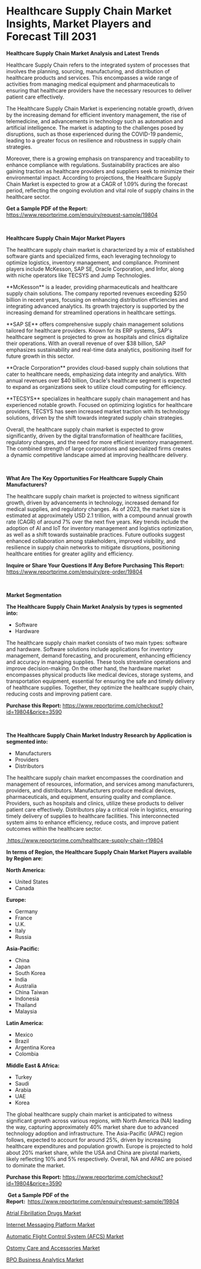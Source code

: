 <p><h1>Healthcare Supply Chain Market Insights, Market Players and Forecast Till 2031</h1></p><p><strong>Healthcare Supply Chain Market Analysis and Latest Trends</strong></p>
<p><p>Healthcare Supply Chain refers to the integrated system of processes that involves the planning, sourcing, manufacturing, and distribution of healthcare products and services. This encompasses a wide range of activities from managing medical equipment and pharmaceuticals to ensuring that healthcare providers have the necessary resources to deliver patient care effectively.</p><p>The Healthcare Supply Chain Market is experiencing notable growth, driven by the increasing demand for efficient inventory management, the rise of telemedicine, and advancements in technology such as automation and artificial intelligence. The market is adapting to the challenges posed by disruptions, such as those experienced during the COVID-19 pandemic, leading to a greater focus on resilience and robustness in supply chain strategies.</p><p>Moreover, there is a growing emphasis on transparency and traceability to enhance compliance with regulations. Sustainability practices are also gaining traction as healthcare providers and suppliers seek to minimize their environmental impact. According to projections, the Healthcare Supply Chain Market is expected to grow at a CAGR of 1.09% during the forecast period, reflecting the ongoing evolution and vital role of supply chains in the healthcare sector.</p></p>
<p><strong>Get a Sample PDF of the Report:&nbsp;</strong> <a href="https://www.reportprime.com/enquiry/request-sample/19804?utm_campaign=1097&utm_medium=2&utm_source=Github&utm_content=ia&utm_term=02122024&utm_id=healthcare-supply-chain">https://www.reportprime.com/enquiry/request-sample/19804</a></p>
<p>&nbsp;</p>
<p><strong>Healthcare Supply Chain Major Market Players</strong></p>
<p><p>The healthcare supply chain market is characterized by a mix of established software giants and specialized firms, each leveraging technology to optimize logistics, inventory management, and compliance. Prominent players include McKesson, SAP SE, Oracle Corporation, and Infor, along with niche operators like TECSYS and Jump Technologies.</p><p>**McKesson** is a leader, providing pharmaceuticals and healthcare supply chain solutions. The company reported revenues exceeding $250 billion in recent years, focusing on enhancing distribution efficiencies and integrating advanced analytics. Its growth trajectory is supported by the increasing demand for streamlined operations in healthcare settings.</p><p>**SAP SE** offers comprehensive supply chain management solutions tailored for healthcare providers. Known for its ERP systems, SAP's healthcare segment is projected to grow as hospitals and clinics digitalize their operations. With an overall revenue of over $38 billion, SAP emphasizes sustainability and real-time data analytics, positioning itself for future growth in this sector.</p><p>**Oracle Corporation** provides cloud-based supply chain solutions that cater to healthcare needs, emphasizing data integrity and analytics. With annual revenues over $40 billion, Oracle's healthcare segment is expected to expand as organizations seek to utilize cloud computing for efficiency.</p><p>**TECSYS** specializes in healthcare supply chain management and has experienced notable growth. Focused on optimizing logistics for healthcare providers, TECSYS has seen increased market traction with its technology solutions, driven by the shift towards integrated supply chain strategies.</p><p>Overall, the healthcare supply chain market is expected to grow significantly, driven by the digital transformation of healthcare facilities, regulatory changes, and the need for more efficient inventory management. The combined strength of large corporations and specialized firms creates a dynamic competitive landscape aimed at improving healthcare delivery.</p></p>
<p>&nbsp;</p>
<p><strong>What Are The Key Opportunities For Healthcare Supply Chain Manufacturers?</strong></p>
<p><p>The healthcare supply chain market is projected to witness significant growth, driven by advancements in technology, increased demand for medical supplies, and regulatory changes. As of 2023, the market size is estimated at approximately USD 2.1 trillion, with a compound annual growth rate (CAGR) of around 7% over the next five years. Key trends include the adoption of AI and IoT for inventory management and logistics optimization, as well as a shift towards sustainable practices. Future outlooks suggest enhanced collaboration among stakeholders, improved visibility, and resilience in supply chain networks to mitigate disruptions, positioning healthcare entities for greater agility and efficiency.</p></p>
<p><strong>Inquire or Share Your Questions If Any Before Purchasing This Report:</strong> <a href="https://www.reportprime.com/enquiry/pre-order/19804?utm_campaign=1097&utm_medium=2&utm_source=Github&utm_content=ia&utm_term=02122024&utm_id=healthcare-supply-chain">https://www.reportprime.com/enquiry/pre-order/19804</a></p>
<p>&nbsp;</p>
<p><strong>Market Segmentation</strong></p>
<p><strong>The Healthcare Supply Chain Market Analysis by types is segmented into:</strong></p>
<p><ul><li>Software</li><li>Hardware</li></ul></p>
<p><p>The healthcare supply chain market consists of two main types: software and hardware. Software solutions include applications for inventory management, demand forecasting, and procurement, enhancing efficiency and accuracy in managing supplies. These tools streamline operations and improve decision-making. On the other hand, the hardware market encompasses physical products like medical devices, storage systems, and transportation equipment, essential for ensuring the safe and timely delivery of healthcare supplies. Together, they optimize the healthcare supply chain, reducing costs and improving patient care.</p></p>
<p><strong>Purchase this Report:&nbsp;</strong><a href="https://www.reportprime.com/checkout?id=19804&price=3590&utm_campaign=1097&utm_medium=2&utm_source=Github&utm_content=ia&utm_term=02122024&utm_id=healthcare-supply-chain">https://www.reportprime.com/checkout?id=19804&price=3590</a></p>
<p>&nbsp;</p>
<p><strong>The Healthcare Supply Chain Market Industry Research by Application is segmented into:</strong></p>
<p><ul><li>Manufacturers</li><li>Providers</li><li>Distributors</li></ul></p>
<p><p>The healthcare supply chain market encompasses the coordination and management of resources, information, and services among manufacturers, providers, and distributors. Manufacturers produce medical devices, pharmaceuticals, and equipment, ensuring quality and compliance. Providers, such as hospitals and clinics, utilize these products to deliver patient care effectively. Distributors play a critical role in logistics, ensuring timely delivery of supplies to healthcare facilities. This interconnected system aims to enhance efficiency, reduce costs, and improve patient outcomes within the healthcare sector.</p></p>
<p><a href="https://www.reportprime.com/healthcare-supply-chain-r19804?utm_campaign=1097&utm_medium=2&utm_source=Github&utm_content=ia&utm_term=02122024&utm_id=healthcare-supply-chain">&nbsp;https://www.reportprime.com/healthcare-supply-chain-r19804</a></p>
<p><strong>In terms of Region, the Healthcare Supply Chain Market Players available by Region are:</strong></p>
<p>
    <p> <strong> North America: </strong>
        <ul>
            <li>United States</li>
            <li>Canada</li>
        </ul>
        </p> 
    <p> <strong> Europe: </strong>
        <ul>
            <li>Germany</li>
            <li>France</li>
            <li>U.K.</li>
            <li>Italy</li>
            <li>Russia</li>
        </ul>
        </p> 
    <p> <strong> Asia-Pacific: </strong>
        <ul>
            <li>China</li>
            <li>Japan</li>
            <li>South Korea</li>
            <li>India</li>
            <li>Australia</li>
            <li>China Taiwan</li>
            <li>Indonesia</li>
            <li>Thailand</li>
            <li>Malaysia</li>
        </ul>
        </p> 
    <p> <strong> Latin America: </strong>
        <ul>
            <li>Mexico</li>
            <li>Brazil</li>
            <li>Argentina Korea</li>
            <li>Colombia</li>
        </ul>
        </p> 
    <p> <strong> Middle East & Africa: </strong>
        <ul>
            <li>Turkey</li>
            <li>Saudi</li>
            <li>Arabia</li>
            <li>UAE</li>
            <li>Korea</li>
        </ul>
    </p>
    </p>
<p><p>The global healthcare supply chain market is anticipated to witness significant growth across various regions, with North America (NA) leading the way, capturing approximately 40% market share due to advanced technology adoption and infrastructure. The Asia-Pacific (APAC) region follows, expected to account for around 25%, driven by increasing healthcare expenditures and population growth. Europe is projected to hold about 20% market share, while the USA and China are pivotal markets, likely reflecting 10% and 5% respectively. Overall, NA and APAC are poised to dominate the market.</p></p>
<p><strong>Purchase this Report: </strong><a href="https://www.reportprime.com/checkout?id=19804&price=3590&utm_campaign=1097&utm_medium=2&utm_source=Github&utm_content=ia&utm_term=02122024&utm_id=healthcare-supply-chain">https://www.reportprime.com/checkout?id=19804&price=3590</a></p>
<p>&nbsp;<strong>Get a Sample PDF of the Report:&nbsp;&nbsp;</strong><a href="https://www.reportprime.com/enquiry/request-sample/19804?utm_campaign=1097&utm_medium=2&utm_source=Github&utm_content=ia&utm_term=02122024&utm_id=healthcare-supply-chain">https://www.reportprime.com/enquiry/request-sample/19804</a></p>
<p><strong></strong></p>
<p><p><a href="https://www.linkedin.com/pulse/global-atrial-fibrillation-drugs-market-set-grow-despite-change-ftxvc?utm_campaign=1097&utm_medium=2&utm_source=Github&utm_content=ia&utm_term=02122024&utm_id=healthcare-supply-chain">Atrial Fibrillation Drugs Market</a></p><p><a href="https://issuu.com/reportprime-2/docs/internet-messaging-platform-market-size-2030.pptx?utm_campaign=1097&utm_medium=2&utm_source=Github&utm_content=ia&utm_term=02122024&utm_id=healthcare-supply-chain">Internet Messaging Platform Market</a></p><p><a href="https://issuu.com/reportprime-2/docs/automatic-flight-control-system-afcs-market-size-2?utm_campaign=1097&utm_medium=2&utm_source=Github&utm_content=ia&utm_term=02122024&utm_id=healthcare-supply-chain">Automatic Flight Control System (AFCS) Market</a></p><p><a href="https://www.linkedin.com/pulse/exploring-ostomy-care-accessories-market-size-share-growth-4alnc?utm_campaign=1097&utm_medium=2&utm_source=Github&utm_content=ia&utm_term=02122024&utm_id=healthcare-supply-chain">Ostomy Care and Accessories Market</a></p><p><a href="https://github.com/ElviraLeka1962/Market-Research-Report-List-1/blob/main/bpo-business-analytics-market.md?utm_campaign=1097&utm_medium=2&utm_source=Github&utm_content=ia&utm_term=02122024&utm_id=healthcare-supply-chain">BPO Business Analytics Market</a></p></p>